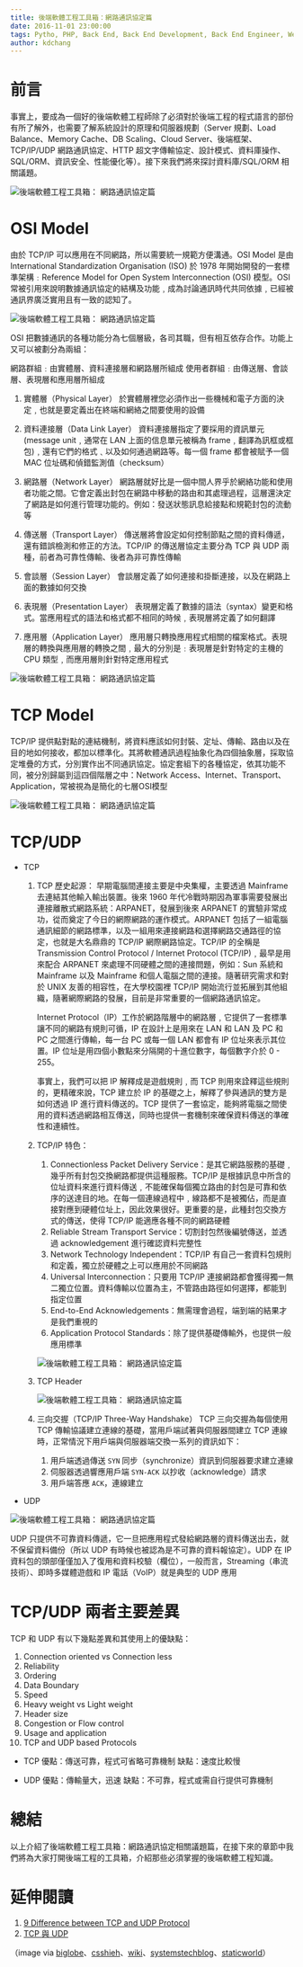 ```yaml
---
title: 後端軟體工程工具箱：網路通訊協定篇
date: 2016-11-01 23:00:00
tags: Pytho, PHP, Back End, Back End Development, Back End Engineer, Web, TCP, HTTP, UDP
author: kdchang
---
```

# 前言
事實上，要成為一個好的後端軟體工程師除了必須對於後端工程的程式語言的部份有所了解外，也需要了解系統設計的原理和伺服器規劃（Server 規劃、Load Balance、Memory Cache、DB Scaling、Cloud Server、後端框架、TCP/IP/UDP 網路通訊協定、HTTP 超文字傳輸協定、設計模式、資料庫操作、SQL/ORM、資訊安全、性能優化等）。接下來我們將來探討資料庫/SQL/ORM 相關議題。

![後端軟體工程工具箱： 網路通訊協定篇 ](tcp-ip.png) 

# OSI Model
由於 TCP/IP 可以應用在不同網路，所以需要統一規範方便溝通。OSI Model 是由 International Standardization Organisation (ISO) 於 1978 年開始開發的一套標準架構﹕Reference Model for Open System Interconnection (OSI) 模型。OSI 常被引用來說明數據通訊協定的結構及功能﹐成為討論通訊時代共同依據﹐已經被通訊界廣泛實用且有一致的認知了。

![後端軟體工程工具箱： 網路通訊協定篇 ](osi-tcp-ip-model.gif) 

OSI 把數據通訊的各種功能分為七個層級，各司其職，但有相互依存合作。功能上又可以被劃分為兩組：

網路群組﹕由實體層、資料連接層和網路層所組成
使用者群組﹕由傳送層、會談層、表現層和應用層所組成

1. 實體層（Physical Layer）
於實體層裡您必須作出一些機械和電子方面的決定﹐也就是要定義出在終端和網絡之間要使用的設備

2. 資料連接層（Data Link Layer）
資料連接層指定了要採用的資訊單元 (message unit﹐通常在 LAN 上面的信息單元被稱為 frame﹐翻譯為訊框或框包)﹐還有它們的格式﹑以及如何通過網路等。每一個 frame 都會被賦予一個 MAC 位址碼和偵錯監測值（checksum）

3. 網路層（Network Layer）
網路層就好比是一個中間人界乎於網絡功能和使用者功能之間。它會定義出封包在網路中移動的路由和其處理過程，這層還決定了網路是如何進行管理功能的。例如：發送狀態訊息給接點和規範封包的流動等

4. 傳送層（Transport Layer）
傳送層將會設定如何控制節點之間的資料傳遞，還有錯誤檢測和修正的方法。TCP/IP 的傳送層協定主要分為 TCP 與 UDP 兩種，前者為可靠性傳輸、後者為非可靠性傳輸

5. 會談層（Session Layer）
會談層定義了如何連接和掛斷連接，以及在網路上面的數據如何交換

6. 表現層（Presentation Layer）
表現層定義了數據的語法（syntax）變更和格式。當應用程式的語法和格式都不相同的時候﹐表現層將定義了如何翻譯

7. 應用層（Application Layer）
應用層只轉換應用程式相關的檔案格式。表現層的轉換與應用層的轉換之間﹐最大的分別是﹕表現層是針對特定的主機的 CPU 類型﹐而應用層則針對特定應用程式

![後端軟體工程工具箱： 網路通訊協定篇 ](frame-data.png) 

# TCP Model
TCP/IP 提供點對點的連結機制，將資料應該如何封裝、定址、傳輸、路由以及在目的地如何接收，都加以標準化。其將軟體通訊過程抽象化為四個抽象層，採取協定堆疊的方式，分別實作出不同通訊協定。協定套組下的各種協定，依其功能不同，被分別歸屬到這四個階層之中：Network Access、Internet、Transport、Application，常被視為是簡化的七層OSI模型

![後端軟體工程工具箱： 網路通訊協定篇 ](osi-tcp-ip-model.gif) 

# TCP/UDP

- TCP
	
	1. TCP 歷史起源：
		早期電腦間連接主要是中央集權，主要透過 Mainframe 去連結其他輸入輸出裝置。後來 1960 年代冷戰時期因為軍事需要發展出連接離散式網路系統：ARPANET，發展到後來 ARPANET 的實驗非常成功，從而奠定了今日的網際網路的運作模式。ARPANET 包括了一組電腦通訊細節的網路標準，以及一組用來連接網路和選擇網路交通路徑的協定，也就是大名鼎鼎的 TCP/IP 網際網路協定。TCP/IP 的全稱是 Transmission Control Protocol / Internet Protocol (TCP/IP)﹐最早是用來配合 ARPANET 來處理不同硬體之間的連接問題，例如：Sun 系統和 Mainframe 以及 Mainframe 和個人電腦之間的連接。隨著研究需求和對於 UNIX 友善的相容性，在大學校園裡 TCP/IP 開始流行並拓展到其他組織，隨著網際網路的發展，目前是非常重要的一個網路通訊協定。

		Internet Protocol（IP）工作於網路階層中的網路層﹐它提供了一套標準讓不同的網路有規則可循，IP 在設計上是用來在 LAN 和 LAN 及 PC 和 PC 之間進行傳輸，每一台 PC 或每一個 LAN 都會有 IP 位址來表示其位置。IP 位址是用四個小數點來分隔開的十進位數字，每個數字介於 0 - 255。 

		事實上，我們可以把 IP 解釋成是遊戲規則﹐而 TCP 則用來詮釋這些規則的，更精確來說，TCP 建立於 IP 的基礎之上，解釋了參與通訊的雙方是如何透過 IP 進行資料傳送的。TCP 提供了一套協定，能夠將電腦之間使用的資料透過網路相互傳送，同時也提供一套機制來確保資料傳送的準確性和連續性。

	2. TCP/IP 特色：
		1. Connectionless Packet Delivery Service：是其它網路服務的基礎﹐幾乎所有封包交換網路都提供這種服務。TCP/IP 是根據訊息中所含的位址資料來進行資料傳送﹐不能確保每個獨立路由的封包是可靠和依序的送達目的地。在每一個連線過程中﹐線路都不是被獨佔，而是直接對應到硬體位址上，因此效果很好。更重要的是，此種封包交換方式的傳送，使得 TCP/IP 能適應各種不同的網路硬體
		2. Reliable Stream Transport Service：切割封包然後編號傳送，並透過 acknowledgement 進行確認資料完整性
		3. Network Technology Independent：TCP/IP 有自己一套資料包規則和定義，獨立於硬體之上可以應用於不同網路
		4. Universal Interconnection：只要用 TCP/IP 連接網路都會獲得獨一無二獨立位置。資料傳輸以位置為主，不管路由路徑如何選擇，都能到指定位置
		5. End-to-End Acknowledgements：無需理會過程，端到端的結果才是我們重視的
		6. Application Protocol Standards：除了提供基礎傳輸外，也提供一般應用標準

		![後端軟體工程工具箱： 網路通訊協定篇 ](tcp-3wh.gif)
	
	3. TCP Header

		![後端軟體工程工具箱： 網路通訊協定篇 ](tcp-header.jpg) 

	4. 三向交握（TCP/IP Three-Way Handshake）
		TCP 三向交握為每個使用 TCP 傳輸協議建立連線的基礎，當用戶端試著與伺服器間建立 TCP 連線時，正常情況下用戶端與伺服器端交換一系列的資訊如下：

		1. 用戶端透過傳送 `SYN` 同步（synchronize）資訊到伺服器要求建立連線
		2. 伺服器透過響應用戶端 `SYN-ACK` 以抄收（acknowledge）請求
		3. 用戶端答應 `ACK`，連線建立

- UDP

![後端軟體工程工具箱： 網路通訊協定篇 ](udp-header.jpg) 

UDP 只提供不可靠資料傳遞，它一旦把應用程式發給網路層的資料傳送出去，就不保留資料備份（所以 UDP 有時候也被認為是不可靠的資料報協定）。UDP 在 IP 資料包的頭部僅僅加入了復用和資料校驗（欄位），一般而言，Streaming（串流技術）、即時多媒體遊戲和 IP 電話（VoIP）就是典型的 UDP 應用

# TCP/UDP 兩者主要差異

TCP 和 UDP 有以下幾點差異和其使用上的優缺點：

1. Connection oriented vs Connection less
2. Reliability
3. Ordering
4. Data Boundary
5. Speed
6. Heavy weight vs Light weight
7. Header size
8. Congestion or Flow control
9. Usage and application
10. TCP and UDP based Protocols

- TCP 
	優點：傳送可靠，程式可省略可靠機制
	缺點：速度比較慢

- UDP 
	優點：傳輸量大，迅速
	缺點：不可靠，程式或需自行提供可靠機制

# 總結
以上介紹了後端軟體工程工具箱：網路通訊協定相關議題篇，在接下來的章節中我們將為大家打開後端工程的工具箱，介紹那些必須掌握的後端軟體工程知識。

# 延伸閱讀
1. [9 Difference between TCP and UDP Protocol](http://javarevisited.blogspot.tw/2014/07/9-difference-between-tcp-and-udp-protocol.html)
2. [TCP 與 UDP](http://www.pcnet.idv.tw/pcnet/network/network_ip_tcp.htm)

（image via [biglobe](http://www5e.biglobe.ne.jp/%257eaji/3min/img/connect3a.gif)、[csshieh](http://bit.kuas.edu.tw/~csshieh/teach/np/tcpip/)、[wiki](https://zh.wikipedia.org/zh-tw/TCP/IP%E5%8D%8F%E8%AE%AE%E6%97%8F)、[systemstechblog](https://systemstechblog.files.wordpress.com/2011/02/tcpheader.jpg)、[staticworld](http://core0.staticworld.net/images/idge/imported/article/nww/2008/05/01fig46-100279132-orig.jpg)）
